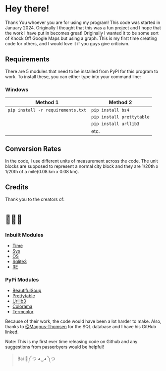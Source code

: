 # Hey there!

Thank You whoever you are for using my program!
This code was started in January 2024. Originally I thought that this was a fun project and I hope that the work I have put in becomes great!
Originally I wanted it to be some sort of Knock Off Google Maps but using a graph.
This is my first time creating code for others, and I would love it if you guys give criticism.

## Requirements

There are 5 modules that need to be installed from PyPl for this program to work. To install these, you can either type into your command line:

### Windows

| Method 1 | Method 2 |
| --- | --- |
| ```pip install -r requirements.txt```|```pip install bs4```|
|| ```pip install prettytable```|
|| ```pip install urllib3```|
|| etc.|

## Conversion Rates

In the code, I use different units of measurement across the code.
The unit blocks are supposed to represent a normal city block and they are 1/20th x 1/20th of a mile(0.08 km x 0.08 km).

## Credits

Thank you to the creators of:

# 🥁🥁🥁

### Inbuilt Modules

- [Time](https://docs.python.org/3/library/time.html)
- [Sys](https://docs.python.org/3/library/sys.html#module-sys)
- [OS](https://docs.python.org/3/library/os.html#module-os)
- [Sqlite3](https://docs.python.org/3/library/sqlite3.html#module-sqlite3)
- [RE](https://docs.python.org/3/library/re.html#module-re)

### PyPi Modules

- [BeautifulSoup](https://pypi.org/project/beautifulsoup4/)
- [Prettytable](https://pypi.org/project/prettytable/)
- [Urllib3](https://pypi.org/project/urllib3/)
- [Colorama](https://pypi.org/project/colorama/)
- [Termcolor](https://pypi.org/project/termcolor/)

Because of their work, the code would have been a lot harder to make.
Also, thanks to [@Magnus-Thomsen](https://github.com/Magnus-Thomsen) for the SQL database and I have his GitHub linked.

Note: This is my first ever time releasing code on Github and any suggestions from passerbyers would be helpful!

> Bai 🐢༼ つ ◕‿◕ ༽つ
